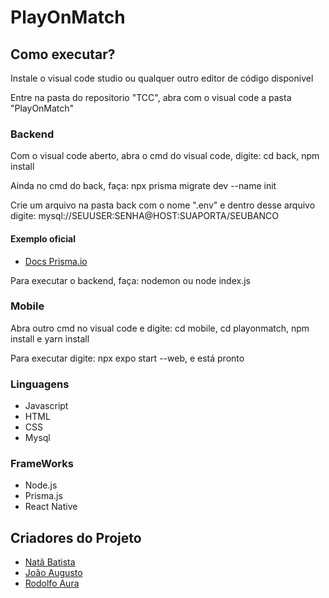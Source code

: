 # PlayOnMatch

## Como executar?
<p aling="left">Instale o visual code studio ou qualquer outro editor de código disponivel</p>
<p aling="left">Entre na pasta do repositorio "TCC", abra com o visual code a pasta "PlayOnMatch"</p>

### Backend
<p aling="left">Com o visual code aberto, abra o cmd do visual code, digite: cd back, npm install</p>
<p aling="left">Ainda no cmd do back, faça: npx prisma migrate dev --name init</p>
<p aling="left">Crie um arquivo na pasta back com o nome ".env" e dentro desse arquivo digite: mysql://SEUUSER:SENHA@HOST:SUAPORTA/SEUBANCO</p>

#### Exemplo oficial
 - [Docs Prisma.io](https://www.prisma.io/docs/concepts/database-connectors/mysql)
 
<p aling="left">Para executar o backend, faça: nodemon ou node index.js</p>

### Mobile
<p aling="left">Abra outro cmd no visual code e digite: cd mobile, cd playonmatch, npm install e yarn install</p>
<p aling="left">Para executar digite: npx expo start --web, e está pronto</p>

### Linguagens
* Javascript
* HTML
* CSS
* Mysql

### FrameWorks
* Node.js
* Prisma.js
* React Native

## Criadores do Projeto
 - [Natã Batista](https://github.com/Batista29)
 - [João Augusto](https://github.com/Joao-Augusto0)
 - [Rodolfo Aura](https://github.com/RodolfoAura)
